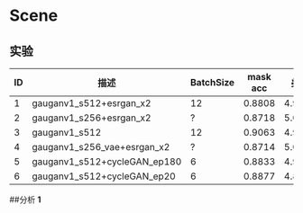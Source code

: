 # Scene
## 实验
|  ID    |  描述    | BatchSize | mask acc  | 美学 | FID | 总分
|  ----    |  ----  | ----  |----  |----  |----  |----  |
|  1    | gauganv1_s512+esrgan_x2  | 12 | 0.8808 | 4.9649 | 47.3168 | 0.4507
|  2    | gauganv1_s256+esrgan_x2  | ? | 0.8718 | 5.0146 | 52.2234 | 0.4268
|  3    | gauganv1_s512  | 12 | 0.9063 | 4.9318 | 47.7813 | 0.4601
|  4    | gauganv1_s256_vae+esrgan_x2  | ? | 0.8714 | 5.0663 | 42.69 | 0.4704
|  5    | gauganv1_s512+cycleGAN_ep180  | 6 | 0.8833 | 4.9263 | 41.567 | 0.4757
|  6    | gauganv1_s512+cycleGAN_ep20  | 6 | 0.8877 | 4.8457 | 49.1204 | 0.4409

##分析
**1**

